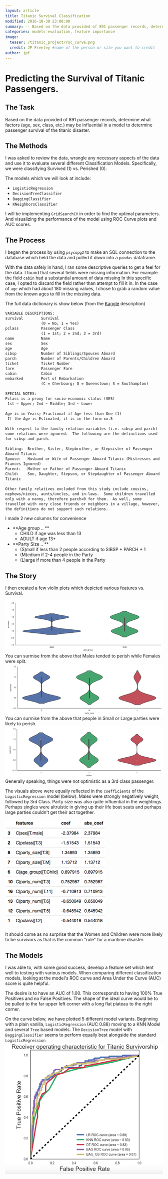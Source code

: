 ```yaml
---
layout: article
title: Titanic Survival Classification
modified: 2016-10-30 23:00:00
summary: -- Based on the data provided of 891 passenger records, determine what factors (age, sex, class, etc.) may be influential in a model to determine passenger survival of the titanic disaster. --
categories: models evaluation, feature importance
image:
  teaser: /titanic_project/roc_curve.png
  credit: JP Freeley #name of the person or site you want to credit
author: jpf
---
```


# Predicting the Survival of Titanic Passengers.

## The Task
Based on the data provided of 891 passenger records, determine what factors (age, sex, class, etc.) may be influential in a model to determine passenger survival of the titanic disaster.

## The Methods
I was asked to review the data, wrangle any necessary aspects of the data and use it to evaluate several different Classification Models. Specifically, we were classifying Survived (1) vs. Perished (0).

The models which we will look at include:
- `LogisticRegression`
- `DecisionTreeClassifier`
- `BaggingClassifier`
- `KNeighborsClassifier`

I will be implementing `GridSearchCV` in order to find the optimal parameters. And visualizing the performance of the model using ROC Curve plots and AUC scores.

## The Process
I began the process by using `psycopg2` to make an SQL connection to the database which held the data and pulled it down into a `pandas` dataframe.

With the data safely in hand, I ran some descriptive queries to get a feel for the data. I found that several fields were missing information. For example the field `cabin` had a substantial amount of data missing In this specific case, I opted to discard the field rather than attempt to fill it in. In the case of `age` which had about 180 missing values, I chose to grab a random value from the known ages to fill in the missing data.

The full data dictionary is show below (from the [Kaggle](https://www.kaggle.com/c/titanic/data) description)

```
VARIABLE DESCRIPTIONS:
survival        Survival
                (0 = No; 1 = Yes)
pclass          Passenger Class
                (1 = 1st; 2 = 2nd; 3 = 3rd)
name            Name
sex             Sex
age             Age
sibsp           Number of Siblings/Spouses Aboard
parch           Number of Parents/Children Aboard
ticket          Ticket Number
fare            Passenger Fare
cabin           Cabin
embarked        Port of Embarkation
                (C = Cherbourg; Q = Queenstown; S = Southampton)

SPECIAL NOTES:
Pclass is a proxy for socio-economic status (SES)
 1st ~ Upper; 2nd ~ Middle; 3rd ~ Lower

Age is in Years; Fractional if Age less than One (1)
 If the Age is Estimated, it is in the form xx.5

With respect to the family relation variables (i.e. sibsp and parch)
some relations were ignored.  The following are the definitions used
for sibsp and parch.

Sibling:  Brother, Sister, Stepbrother, or Stepsister of Passenger Aboard Titanic
Spouse:   Husband or Wife of Passenger Aboard Titanic (Mistresses and Fiances Ignored)
Parent:   Mother or Father of Passenger Aboard Titanic
Child:    Son, Daughter, Stepson, or Stepdaughter of Passenger Aboard Titanic

Other family relatives excluded from this study include cousins,
nephews/nieces, aunts/uncles, and in-laws.  Some children travelled
only with a nanny, therefore parch=0 for them.  As well, some
travelled with very close friends or neighbors in a village, however,
the definitions do not support such relations.
```

I made 2 new columns for convenience
- **Age group .. **
  - CHILD if age was less than 13
  - ADULT if age 13+
- **Party Size .. **
  - (S)mall if less than 2 people according to SIBSP + PARCH + 1
  - (M)edium if 2-4 people in the Party
  - (L)arge if more than 4 people in the Party

## The Story

I then created a few violin plots which depicted various features vs. Survival.

![](/images/titanic_project/age_survival.png)
You can surmise from the above that Males tended to perish while Females were split.
![](/images/titanic_project/party-size_survival.png)
You can surmise from the above that people in Small or Large parties were likely to perish.
![](/images/titanic_project/class_survival.png)
Generally speaking, things were not optimistic as a 3rd class passenger.

The visuals above were equally reflected in the `coefficients` of the `LogisticRegression` model (below). Males were strongly negatively weight, followed by 3rd Class. Party size was also quite influential in the weightings. Perhaps singles were altruistic in giving up their life boat seats and perhaps large parties couldn't get their act together.

![](images/titanic_project/coefs.png)

It should come as no surprise that the Women and Children were more likely to be survivors as that is the common "rule" for a maritime disaster.

## The Models

I was able to, with some good success, develop a feature set which lent well to testing with various models. When comparing different classification models, looking at the model's ROC curve and Area Under the Curve (AUC) score is quite helpful.

The desire is to have an AUC of 1.00. This corresponds to having 100% True Positives and no False Positives. The shape of the ideal curve would be to be pulled to the far upper left corner with a long flat plateau to the right corner.

On the curve below, we have plotted 5 different model variants. Beginning with a plain vanilla, `LogisticRegression` (AUC 0.88) moving to a KNN Model and several `Tree` based models. The `DecisionTree` model with `BaggingClassifier` seems to perform equally best alongside the standard `LogisticRegression`
![](/images/titanic_project/roc_curve.png)
